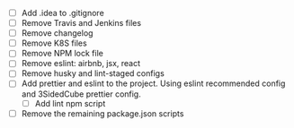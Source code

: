 - [ ] Add .idea to .gitignore
- [ ] Remove Travis and Jenkins files
- [ ] Remove changelog
- [ ] Remove K8S files
- [ ] Remove NPM lock file
- [ ] Remove eslint: airbnb, jsx, react
- [ ] Remove husky and lint-staged configs
- [ ] Add prettier and eslint to the project. Using eslint recommended config and 3SidedCube prettier config.
    - [ ] Add lint npm script
- [ ] Remove the remaining package.json scripts
